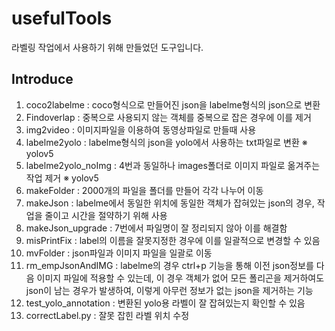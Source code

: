 # usefulTools
라벨링 작업에서 사용하기 위해 만들었던 도구입니다.

## Introduce
1. coco2labelme : coco형식으로 만들어진 json을 labelme형식의 json으로 변환
2. Findoverlap : 중복으로 사용되지 않는 객체를 중복으로 잡은 경우에 이를 제거
3. img2video : 이미지파일을 이용하여 동영상파일로 만들때 사용
4. labelme2yolo : labelme형식의 json을 yolo에서 사용하는 txt파일로 변환 ※ yolov5
5. labelme2yolo_noImg : 4번과 동일하나 images폴더로 이미지 파일로 옮겨주는 작업 제거 ※ yolov5
6. makeFolder : 2000개의 파일을 폴더를 만들어 각각 나누어 이동
7. makeJson : labelme에서 동일한 위치에 동일한 객체가 잡혀있는 json의 경우, 작업을 줄이고 시간을 절약하기 위해 사용
8. makeJson_upgrade : 7번에서 파일명이 잘 정리되지 않아 이를 해결함
9. misPrintFix : label의 이름을 잘못지정한 경우에 이를 일괄적으로 변경할 수 있음
10. mvFolder : json파일과 이미지 파일을 일괄로 이동
11. rm_empJsonAndIMG : labelme의 경우 ctrl+p 기능을 통해 이전 json정보를 다음 이미지 파일에 적용할 수 있는데, 이 경우 객체가 없어 모든 폴리곤을 제거하여도 json이 남는 경우가 발생하여, 이렇게 아무런 정보가 없는 json을 제거하는 기능
12. test_yolo_annotation : 변환된 yolo용 라벨이 잘 잡혀있는지 확인할 수 있음
13. correctLabel.py : 잘못 잡힌 라벨 위치 수정
